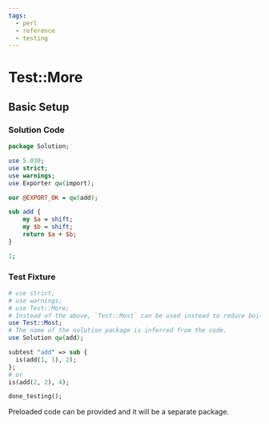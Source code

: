 ```yaml
---
tags:
  - perl
  - reference
  - testing
---
```


# Test::More

## Basic Setup

### Solution Code

```perl
package Solution;

use 5.030;
use strict;
use warnings;
use Exporter qw(import);

our @EXPORT_OK = qw(add);

sub add {
    my $a = shift;
    my $b = shift;
    return $a + $b;
}

1;
```

### Test Fixture

```perl
# use strict;
# use warnings;
# use Test::More;
# Instead of the above, `Test::Most` can be used instead to reduce boilerplate.
use Test::Most;
# The name of the solution package is inferred from the code.
use Solution qw(add);

subtest "add" => sub {
  is(add(1, 1), 2);
};
# or
is(add(2, 2), 4);

done_testing();
```

Preloaded code can be provided and it will be a separate package.

<!--
TODO: Finish this reference
TODO: Add tutorial and link to it
TODO: Add any recipes and link to them
-->
